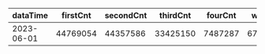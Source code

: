 |dataTime|firstCnt|secondCnt|thirdCnt|fourCnt|winCnt|vrate|wrate|
|-|-|-|-|-|-|-|-|
|2023-06-01|44769054|44357586|33425150|7487287|6710403|0%|0%|